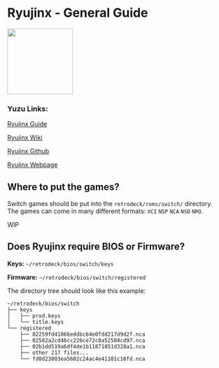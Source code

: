 # Ryujinx - General Guide

<img src="../../../wiki_images/logos/ryujinx-logo.svg" width="150">

### Yuzu Links:

[Ryujinx Guide](https://github.com/Ryujinx/Ryujinx/wiki/Ryujinx-Setup-&-Configuration-Guide)

[Ryujinx Wiki](https://github.com/Ryujinx/Ryujinx/wiki)

[Ryujinx Github](https://github.com/Ryujinx/Ryujinx)

[Ryujinx Webpage](https://ryujinx.org/)


## Where to put the games?
Switch games should be put into the `retrodeck/roms/switch/` directory.<br>
The games can come in many different formats: `XCI` `NSP` `NCA` `NSO` `NRO`.

WIP

## Does Ryujinx require BIOS or Firmware?


**Keys:** `~/retrodeck/bios/switch/keys`

**Firmware:** `~/retrodeck/bios/switch/registered`

The directory tree should look like this example:

```
~/retrodeck/bios/switch
├── keys
│   ├── prod.keys
│   └── title.keys
└── registered
    ├── 02259fd41066eddbc64e0fdd217d9d2f.nca
    ├── 02582a2cd46cc226ce72c8a52504cd97.nca
    ├── 02b1dd519a6df4de1b11871851d328a1.nca
    ├── other 217 files...
    └── fd0d23003ea5602c24ac4e41101c16fd.nca
```
